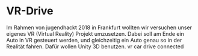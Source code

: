 # VR-Drive
Im Rahmen von jugendhackt 2018 in Frankfurt wollten wir versuchen unser eigenes VR (Virtual Reality) Projekt umzusetzen. Dabei soll am Ende ein Auto in VR gesteuert werden, und gleichzeitig ein Auto genau so in der Realität fahren.  Dafür wollen Unity 3D benutzen.  vr  car  drive  connected
